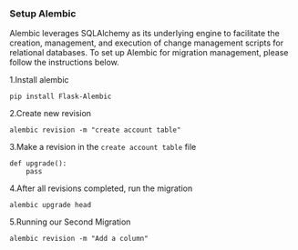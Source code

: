 ### Setup Alembic


Alembic leverages SQLAlchemy as its underlying engine to facilitate the creation, 
management, and execution of change management scripts for relational databases. 
To set up Alembic for migration management, please follow the instructions below.


1.Install alembic
   ```
 pip install Flask-Alembic
   ```

2.Create new revision
```
alembic revision -m "create account table"
```

3.Make a revision in the ```create account table``` file

``` 
def upgrade():
    pass
```

4.After all revisions completed, run the migration

```
alembic upgrade head
```

5.Running our Second Migration
```
alembic revision -m "Add a column"
```
